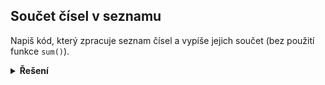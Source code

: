 ## Součet čísel v seznamu

Napiš kód, který zpracuje seznam čísel a vypíše jejich součet (bez použití funkce `sum()`).

<details>
<summary><b>Řešení</b></summary>

```python
soucet = 0

for cislo in [1, 2, 3, 4]:
    soucet += cislo

print(soucet)
```

</details>
